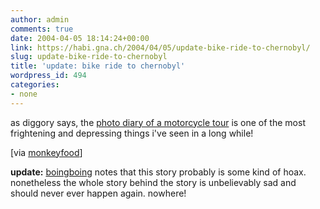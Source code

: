 ```yaml
---
author: admin
comments: true
date: 2004-04-05 18:14:24+00:00
link: https://habi.gna.ch/2004/04/05/update-bike-ride-to-chernobyl/
slug: update-bike-ride-to-chernobyl
title: 'update: bike ride to chernobyl'
wordpress_id: 494
categories:
- none
---
```


as diggory says, the [photo diary of a motorcycle tour](http://www.angelfire.com/extreme4/kiddofspeed/) is one of the most frightening and depressing things i've seen in a long while!

[via [monkeyfood](http://www.monkeyfood.com/blog/archives/000103.html)]

**update:** [boingboing](https://boingboing.net/2004/05/26/girl_photoblogs_cher.html) notes that this story probably is some kind of hoax. nonetheless the whole story behind the story is unbelievably sad and should never ever happen again. nowhere!
